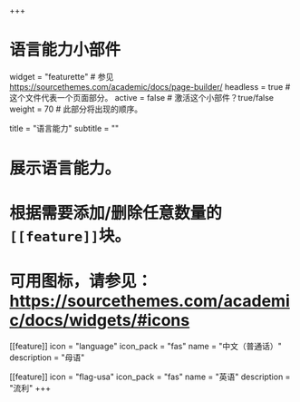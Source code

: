 +++
# 语言能力小部件
widget = "featurette"  # 参见 https://sourcethemes.com/academic/docs/page-builder/
headless = true  # 这个文件代表一个页面部分。
active = false  # 激活这个小部件？true/false
weight = 70  # 此部分将出现的顺序。

title = "语言能力"
subtitle = ""

# 展示语言能力。
#
# 根据需要添加/删除任意数量的`[[feature]]`块。
#
# 可用图标，请参见：https://sourcethemes.com/academic/docs/widgets/#icons

[[feature]]
  icon = "language"
  icon_pack = "fas"
  name = "中文（普通话）"
  description = "母语"
  
[[feature]]
  icon = "flag-usa"
  icon_pack = "fas"
  name = "英语"
  description = "流利"
+++